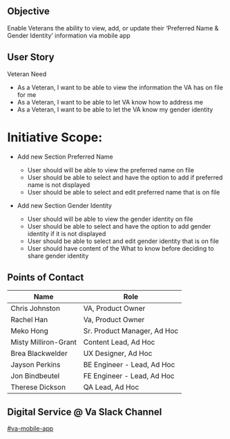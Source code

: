 ## Objective 

Enable Veterans the ability to view, add, or update their ‘Preferred Name & Gender Identity’ information via mobile app

## User Story

Veteran Need
- As a Veteran, I want to be able to view the information the VA has on file for me
- As a Veteran, I want to be able to let VA know how to address me
- As a Veteran, I want to be able to let the VA know my gender identity

# Initiative Scope:

- Add new Section Preferred Name 
  - User should will be able to view the preferred name on file
  - User should be able to select and have the option to add if preferred name is not displayed
  - User should be able to select and edit preferred name that is on file
   
 - Add new Section Gender Identity
   - User should will be able to view the gender identity on file
   - User should be able to select and have the option to add gender identity if it is not displayed
   - User should be able to select and edit gender identity that is on file
   - User should have content of the What to know before deciding to share gender identity

## Points of Contact

Name| Role| 
-- | -- |
Chris Johnston | VA, Product Owner
Rachel Han | Va, Product Owner
Meko Hong | Sr. Product Manager, Ad Hoc
Misty Milliron-Grant | Content Lead, Ad Hoc
Brea Blackwelder | UX Designer, Ad Hoc
Jayson Perkins | BE Engineer - Lead, Ad Hoc
Jon Bindbeutel | FE Engineer - Lead, Ad Hoc 
Therese Dickson | QA Lead, Ad Hoc

## Digital Service @ Va Slack Channel

[#va-mobile-app](https://dsva.slack.com/archives/C018V2JCWRJ)
